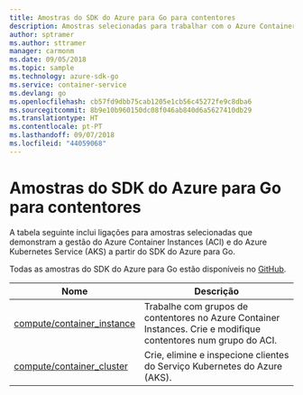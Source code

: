 ```yaml
---
title: Amostras do SDK do Azure para Go para contentores
description: Amostras selecionadas para trabalhar com o Azure Container Instances e o Azure Kubernetes Service a partir do SDK do Azure para Go.
author: sptramer
ms.author: sttramer
manager: carmonm
ms.date: 09/05/2018
ms.topic: sample
ms.technology: azure-sdk-go
ms.service: container-service
ms.devlang: go
ms.openlocfilehash: cb57fd9dbb75cab1205e1cb56c45272fe9c8dba6
ms.sourcegitcommit: 8b9e10b960150dc08f046ab840d6a5627410db29
ms.translationtype: HT
ms.contentlocale: pt-PT
ms.lasthandoff: 09/07/2018
ms.locfileid: "44059068"
---
```

# <a name="azure-sdk-for-go-samples-for-containers"></a>Amostras do SDK do Azure para Go para contentores

A tabela seguinte inclui ligações para amostras selecionadas que demonstram a gestão do Azure Container Instances (ACI) e do Azure Kubernetes Service (AKS) a partir do SDK do Azure para Go.

Todas as amostras do SDK do Azure para Go estão disponíveis no [GitHub](https://github.com/Azure-Samples/azure-sdk-for-go-samples).

| Nome | Descrição |
|------|-------------|
| [compute/container_instance](https://github.com/Azure-Samples/azure-sdk-for-go-samples/blob/master/compute/container_instance.go) | Trabalhe com grupos de contentores no Azure Container Instances. Crie e modifique contentores num grupo do ACI. |
| [compute/container_cluster](https://github.com/Azure-Samples/azure-sdk-for-go-samples/blob/master/compute/container_cluster.go) | Crie, elimine e inspecione clientes do Serviço Kubernetes do Azure (AKS). |
